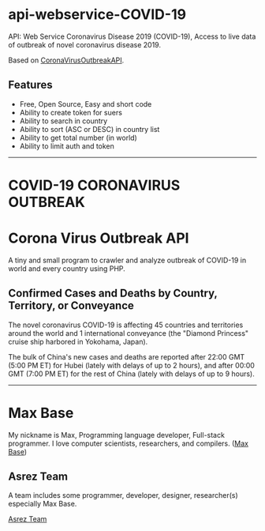 # api-webservice-COVID-19

API: Web Service Coronavirus Disease 2019 (COVID-19), Access to live data of outbreak of novel coronavirus disease 2019.

Based on [CoronaVirusOutbreakAPI](https://github.com/BaseMax/CoronaVirusOutbreakAPI).

## Features

- Free, Open Source, Easy and short code
- Ability to create token for suers
- Ability to search in country
- Ability to sort (ASC or DESC) in country list
- Ability to get total number (in world)
- Ability to limit auth and token

----------

# COVID-19 CORONAVIRUS OUTBREAK

# Corona Virus Outbreak API

A tiny and small program to crawler and analyze outbreak of COVID-19 in world and every country using PHP.

## Confirmed Cases and Deaths by Country, Territory, or Conveyance

The novel coronavirus COVID-19 is affecting 45 countries and territories around the world and 1 international conveyance (the "Diamond Princess" cruise ship harbored in Yokohama, Japan).

The bulk of China's new cases and deaths are reported after 22:00 GMT (5:00 PM ET) for Hubei (lately with delays of up to 2 hours), and after 00:00 GMT (7:00 PM ET) for the rest of China (lately with delays of up to 9 hours).

---------

# Max Base

My nickname is Max, Programming language developer, Full-stack programmer. I love computer scientists, researchers, and compilers. ([Max Base](https://maxbase.org/))

## Asrez Team

A team includes some programmer, developer, designer, researcher(s) especially Max Base.

[Asrez Team](https://www.asrez.com/)

